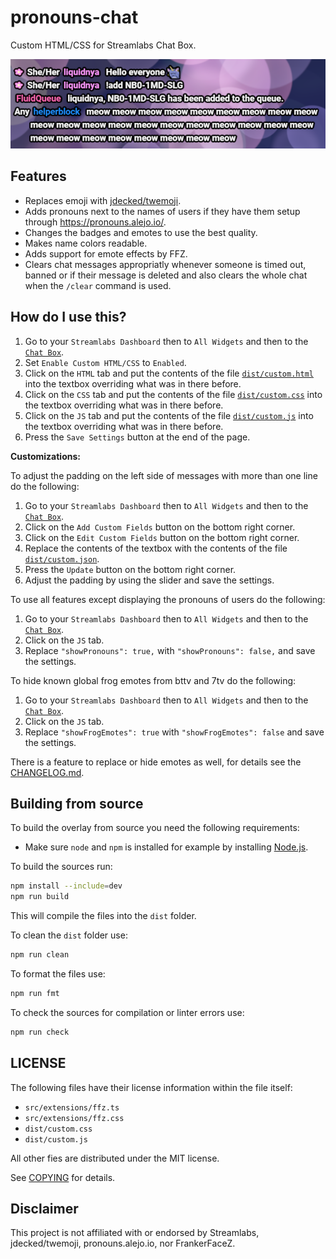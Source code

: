 # pronouns-chat

Custom HTML/CSS for Streamlabs Chat Box.

![A screenshot of the chat overlay containing some messages by different users. Pronouns are displayed to the left of the names for some of the users.](docs/screenshot.png)

## Features

- Replaces emoji with [jdecked/twemoji](https://github.com/jdecked/twemoji).
- Adds pronouns next to the names of users if they have them setup through <https://pronouns.alejo.io/>.
- Changes the badges and emotes to use the best quality.
- Makes name colors readable.
- Adds support for emote effects by FFZ.
- Clears chat messages appropriatly whenever someone is timed out, banned or if their message is deleted and also clears the whole chat when the `/clear` command is used.

## How do I use this?

1. Go to your `Streamlabs Dashboard` then to `All Widgets` and then to the [`Chat Box`](https://streamlabs.com/dashboard#/chatbox).
2. Set `Enable Custom HTML/CSS` to `Enabled`.
3. Click on the `HTML` tab and put the contents of the file [`dist/custom.html`](dist/custom.html) into the textbox overriding what was in there before.
4. Click on the `CSS` tab and put the contents of the file [`dist/custom.css`](dist/custom.css) into the textbox overriding what was in there before.
5. Click on the `JS` tab and put the contents of the file [`dist/custom.js`](dist/custom.js) into the textbox overriding what was in there before.
6. Press the `Save Settings` button at the end of the page.

**Customizations:**

To adjust the padding on the left side of messages with more than one line do the following:

1. Go to your `Streamlabs Dashboard` then to `All Widgets` and then to the [`Chat Box`](https://streamlabs.com/dashboard#/chatbox).
2. Click on the `Add Custom Fields` button on the bottom right corner.
3. Click on the `Edit Custom Fields` button on the bottom right corner.
4. Replace the contents of the textbox with the contents of the file [`dist/custom.json`](dist/custom.json).
5. Press the `Update` button on the bottom right corner.
6. Adjust the padding by using the slider and save the settings.

To use all features except displaying the pronouns of users do the following:

1. Go to your `Streamlabs Dashboard` then to `All Widgets` and then to the [`Chat Box`](https://streamlabs.com/dashboard#/chatbox).
2. Click on the `JS` tab.
3. Replace `"showPronouns": true,` with `"showPronouns": false,` and save the settings.

To hide known global frog emotes from bttv and 7tv do the following:

1. Go to your `Streamlabs Dashboard` then to `All Widgets` and then to the [`Chat Box`](https://streamlabs.com/dashboard#/chatbox).
2. Click on the `JS` tab.
3. Replace `"showFrogEmotes": true` with `"showFrogEmotes": false` and save the settings.

There is a feature to replace or hide emotes as well, for details see the [CHANGELOG.md](CHANGELOG.md).

## Building from source

To build the overlay from source you need the following requirements:

- Make sure `node` and `npm` is installed for example by installing [Node.js](https://nodejs.org/en).

To build the sources run:

```sh
npm install --include=dev
npm run build
```

This will compile the files into the `dist` folder.

To clean the `dist` folder use:

```sh
npm run clean
```

To format the files use:

```sh
npm run fmt
```

To check the sources for compilation or linter errors use:

```sh
npm run check
```

## LICENSE

The following files have their license information within the file itself:

- `src/extensions/ffz.ts`
- `src/extensions/ffz.css`
- `dist/custom.css`
- `dist/custom.js`

All other fies are distributed under the MIT license.

See [COPYING](COPYING) for details.

## Disclaimer

This project is not affiliated with or endorsed by Streamlabs, jdecked/twemoji, pronouns.alejo.io, nor FrankerFaceZ.
